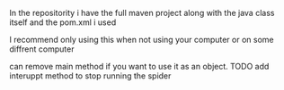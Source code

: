 In the repositority i have the full maven project along with the java class itself and the pom.xml i used

I recommend only using this when not using your computer or on some diffrent computer

can remove main method if you want to use it as an object. TODO add interuppt method to stop running the spider
